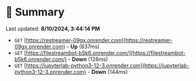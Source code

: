 # 📖 Summary
Last updated: **8/10/2024, 3:44:14 PM**

- `GET` [https://restreamer-09gx.onrender.com](https://restreamer-09gx.onrender.com) - **Up** (837ms)
- `GET` [https://filestreambot-b5k6.onrender.com/](https://filestreambot-b5k6.onrender.com/) - **Down** (128ms)
- `GET` [https://jupyterlab-python3-12-3.onrender.com](https://jupyterlab-python3-12-3.onrender.com) - **Down** (144ms)
